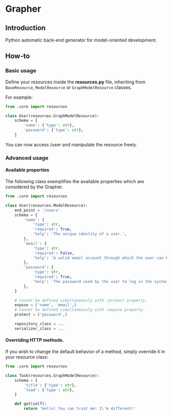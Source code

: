 # Grapher

## Introduction
Python automatic back-end generator for model-oriented development.

## How-to
### Basic usage
Define your resources inside the **resources.py** file, inheriting from
`BaseResource`, `ModelResource` or `GraphModelResource` classes.

For example:
```py
from .core import resources

class User(resources.GraphModelResource):
    schema = {
        'name': {'type': str},
        'password': {'type': str},
    }
```

You can now access /user and manipulate the resource freely.

### Advanced usage
#### Available properties
The following class exemplifies the available properties which are considered by the Grapher.

```py
from .core import resources

class User(resources.ModelResource):
    end_point = '/users'
    schema = {
        'name': {
            'type': str,
            'required': True,
            'help': 'The unique identity of a user.',
        },
        'email': {
            'type': str,
            'required': False,
            'help': 'A valid email account through which the user can be contacted.',
        },
        'password': {
            'type': str,
            'required': True,
            'help': 'The password used by the user to log in the system.',
        },
    }

    # Cannot be defined simultaneously with :protect property.
    expose = ('name', 'email',)
    # Cannot be defined simultaneously with :expose property.
    protect = ('password',)

    repository_class = ...
    serializer_class = ...
```

#### Overriding HTTP methods.
If you wish to change the default behavior of a method, simply override it in your resource class:
```py
from .core import resources

class Task(resources.GraphModelResource):
    schema = {
        'title': {'type': str},
        'lead': {'type': str},
    }

    def get(self):
        return 'Hello! You can trust me! I\'m different!'
```
